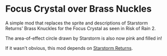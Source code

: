 # Focus Crystal over Brass Nuckles
A simple mod that replaces the sprite and descriptions of Starstorm Returns' Brass Knuckles for the Focus Crystal as seen in Risk of Rain 2.

The area-of-effect circle drawn by Starstorm is also now pink and filled in!

If it wasn't obvious, this mod depends on [Starstorm Returns](https://thunderstore.io/c/risk-of-rain-returns/p/RobomandosLab/StarstormReturns/).

